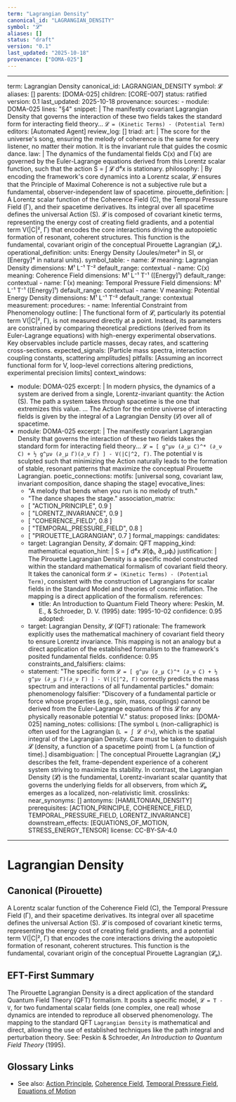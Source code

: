```yaml
---
term: "Lagrangian Density"
canonical_id: "LAGRANGIAN_DENSITY"
symbol: "𝓛"
aliases: []
status: "draft"
version: "0.1"
last_updated: "2025-10-18"
provenance: ["DOMA-025"]
---
```


---
term: Lagrangian Density
canonical_id: LAGRANGIAN_DENSITY
symbol: 𝓛
aliases: []
parents: [DOMA-025]
children: [CORE-007]
status: ratified
version: 0.1
last_updated: 2025-10-18
provenance:
  sources:
    - module: DOMA-025
      lines: "§4"
      snippet: |
        The manifestly covariant Lagrangian Density that governs the interaction of these two fields takes the standard form for interacting field theory...
        `𝓛 = (Kinetic Terms) - (Potential Term)`
  editors: [Automated Agent]
  review_log: []
triad:
  art: |
    The score for the universe's song, ensuring the melody of coherence is the same for every listener, no matter their motion. It is the invariant rule that guides the cosmic dance.
  law: |
    The dynamics of the fundamental fields C(x) and Γ(x) are governed by the Euler-Lagrange equations derived from this Lorentz scalar function, such that the action S = ∫ 𝓛 d⁴x is stationary.
  philosophy: |
    By encoding the framework's core dynamics into a Lorentz scalar, 𝓛 ensures that the Principle of Maximal Coherence is not a subjective rule but a fundamental, observer-independent law of spacetime.
pirouette_definition: |
  A Lorentz scalar function of the Coherence Field (C), the Temporal Pressure Field (Γ), and their spacetime derivatives. Its integral over all spacetime defines the universal Action (S). 𝓛 is composed of covariant kinetic terms, representing the energy cost of creating field gradients, and a potential term V(|C|², Γ) that encodes the core interactions driving the autopoietic formation of resonant, coherent structures. This function is the fundamental, covariant origin of the conceptual Pirouette Lagrangian (𝓛ₚ).
operational_definition:
  units: Energy Density (Joules/meter³ in SI, or [Energy]⁴ in natural units).
  symbol_table:
    - name: 𝓛
      meaning: Lagrangian Density
      dimensions: M¹ L⁻¹ T⁻²
      default_range: contextual
    - name: C(x)
      meaning: Coherence Field
      dimensions: M¹ L⁻¹ T⁻¹ ([Energy]¹)
      default_range: contextual
    - name: Γ(x)
      meaning: Temporal Pressure Field
      dimensions: M¹ L⁻¹ T⁻¹ ([Energy]¹)
      default_range: contextual
    - name: V
      meaning: Potential Energy Density
      dimensions: M¹ L⁻¹ T⁻²
      default_range: contextual
  measurement:
    procedures:
      - name: Inferential Constraint from Phenomenology
        outline: |
          The functional form of 𝓛, particularly its potential term V(|C|², Γ), is not measured directly at a point. Instead, its parameters are constrained by comparing theoretical predictions (derived from its Euler-Lagrange equations) with high-energy experimental observations. Key observables include particle masses, decay rates, and scattering cross-sections.
        expected_signals: [Particle mass spectra, interaction coupling constants, scattering amplitudes]
        pitfalls: [Assuming an incorrect functional form for V, loop-level corrections altering predictions, experimental precision limits]
context_windows:
  - module: DOMA-025
    excerpt: |
      In modern physics, the dynamics of a system are derived from a single, Lorentz-invariant quantity: the Action (S). The path a system takes through spacetime is the one that extremizes this value. ... The Action for the entire universe of interacting fields is given by the integral of a Lagrangian Density (`𝓛`) over all of spacetime.
  - module: DOMA-025
    excerpt: |
      The manifestly covariant Lagrangian Density that governs the interaction of these two fields takes the standard form for interacting field theory... `𝓛 = [ g^μν (∂_μ C)^* (∂_ν C) + ½ g^μν (∂_μ Γ)(∂_ν Γ) ] - V(|C|^2, Γ)`. The potential `V` is sculpted such that minimizing the Action naturally leads to the formation of stable, resonant patterns that maximize the conceptual Pirouette Lagrangian.
poetic_connections:
  motifs: [universal song, covariant law, invariant composition, dance shaping the stage]
  evocative_lines:
    - "A melody that bends when you run is no melody of truth."
    - "The dance shapes the stage."
  association_matrix:
    - [ "ACTION_PRINCIPLE", 0.9 ]
    - [ "LORENTZ_INVARIANCE", 0.9 ]
    - [ "COHERENCE_FIELD", 0.8 ]
    - [ "TEMPORAL_PRESSURE_FIELD", 0.8 ]
    - [ "PIROUETTE_LAGRANGIAN", 0.7 ]
formal_mappings:
  candidates:
    - target: Lagrangian Density, 𝓛
      domain: QFT
      mapping_kind: mathematical
      equation_hint: |
        S = ∫ d⁴x 𝓛(ϕᵢ, ∂_μϕᵢ)
      justification: |
        The Pirouette Lagrangian Density is a specific model constructed within the standard mathematical formalism of covariant field theory. It takes the canonical form `𝓛 = (Kinetic Terms) - (Potential Term)`, consistent with the construction of Lagrangians for scalar fields in the Standard Model and theories of cosmic inflation. The mapping is a direct application of the formalism.
      references:
        - title: An Introduction to Quantum Field Theory
          where: Peskin, M. E., & Schroeder, D. V. (1995)
          date: 1995-10-02
      confidence: 0.95
  adopted:
    - target: Lagrangian Density, 𝓛 (QFT)
      rationale: The framework explicitly uses the mathematical machinery of covariant field theory to ensure Lorentz invariance. This mapping is not an analogy but a direct application of the established formalism to the framework's posited fundamental fields.
      confidence: 0.95
constraints_and_falsifiers:
  claims:
    - statement: "The specific form `𝓛 = [ g^μν (∂_μ C)^* (∂_ν C) + ½ g^μν (∂_μ Γ)(∂_ν Γ) ] - V(|C|^2, Γ)` correctly predicts the mass spectrum and interactions of all fundamental particles."
      domain: phenomenology
      falsifier: "Discovery of a fundamental particle or force whose properties (e.g., spin, mass, couplings) cannot be derived from the Euler-Lagrange equations of this 𝓛 for any physically reasonable potential V."
      status: proposed
      links: [DOMA-025]
naming_notes:
  collisions: [The symbol `L` (non-calligraphic) is often used for the Lagrangian (`L = ∫ 𝓛 d³x`), which is the spatial integral of the Lagrangian Density. Care must be taken to distinguish 𝓛 (density, a function of a spacetime point) from L (a function of time).]
  disambiguation: |
    The conceptual Pirouette Lagrangian (𝓛ₚ) describes the felt, frame-dependent experience of a coherent system striving to maximize its stability. In contrast, the Lagrangian Density (𝓛) is the fundamental, Lorentz-invariant scalar quantity that governs the underlying fields for all observers, from which 𝓛ₚ emerges as a localized, non-relativistic limit.
crosslinks:
  near_synonyms: []
  antonyms: [HAMILTONIAN_DENSITY]
  prerequisites: [ACTION_PRINCIPLE, COHERENCE_FIELD, TEMPORAL_PRESSURE_FIELD, LORENTZ_INVARIANCE]
  downstream_effects: [EQUATIONS_OF_MOTION, STRESS_ENERGY_TENSOR]
license: CC-BY-SA-4.0
---

# Lagrangian Density

## Canonical (Pirouette)
A Lorentz scalar function of the Coherence Field (C), the Temporal Pressure Field (Γ), and their spacetime derivatives. Its integral over all spacetime defines the universal Action (S). 𝓛 is composed of covariant kinetic terms, representing the energy cost of creating field gradients, and a potential term V(|C|², Γ) that encodes the core interactions driving the autopoietic formation of resonant, coherent structures. This function is the fundamental, covariant origin of the conceptual Pirouette Lagrangian (𝓛ₚ).

## EFT-First Summary
The Pirouette Lagrangian Density is a direct application of the standard Quantum Field Theory (QFT) formalism. It posits a specific model, `𝓛 = T - V`, for two fundamental scalar fields (one complex, one real) whose dynamics are intended to reproduce all observed phenomenology. The mapping to the standard QFT `Lagrangian Density` is mathematical and direct, allowing the use of established techniques like the path integral and perturbation theory. See: Peskin & Schroeder, *An Introduction to Quantum Field Theory* (1995).

## Glossary Links
- See also: [Action Principle](ACTION_PRINCIPLE), [Coherence Field](COHERENCE_FIELD), [Temporal Pressure Field](TEMPORAL_PRESSURE_FIELD), [Equations of Motion](EQUATIONS_OF_MOTION)